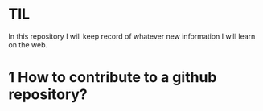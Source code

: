 # TIL

In this repository I will keep record of whatever new information I will learn on the web.

# 1 How to contribute to a github repository?
